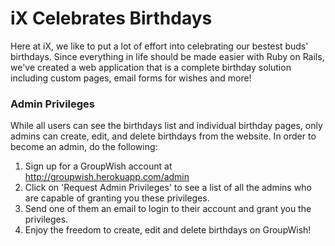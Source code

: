 # iX Celebrates Birthdays

Here at iX, we like to put a lot of effort into celebrating our bestest buds' birthdays. Since everything in life should be made easier with Ruby on Rails, we've created a web application that is a complete birthday solution including custom pages, email forms for wishes and more! 

### Admin Privileges

While all users can see the birthdays list and individual birthday pages, only admins can create, edit, and delete birthdays from the website. In order to become an admin, do the following: 

1. Sign up for a GroupWish account at http://groupwish.herokuapp.com/admin
2. Click on 'Request Admin Privileges' to see a list of all the admins who are capable of granting you these privileges. 
3. Send one of them an email to login to their account and grant you the privileges. 
4. Enjoy the freedom to create, edit and delete birthdays on GroupWish!

